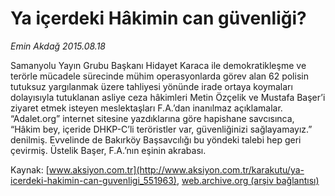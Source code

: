 # Ya içerdeki Hâkimin can güvenliği?

*Emin Akdağ 2015.08.18*

<div class="pNewsDetailMainContent ctx_content" itemprop="articleBody">
 <p>
  Samanyolu Yayın Grubu Başkanı Hidayet Karaca ile demokratikleşme ve terörle mücadele sürecinde mühim operasyonlarda görev alan 62 polisin tutuksuz yargılanmak üzere tahliyesi yönünde irade ortaya koymaları dolayısıyla tutuklanan asliye ceza hâkimleri Metin Özçelik ve Mustafa Başer’i ziyaret etmek isteyen meslektaşları F.A.’dan inanılmaz açıklamalar. “Adalet.org” internet sitesine yazdıklarına göre hapishane savcısınca, “Hâkim bey, içeride DHKP-C’li teröristler var, güvenliğinizi sağlayamayız.” denilmiş. Evvelinde de Bakırköy Başsavcılığı bu yöndeki talebi hep geri çevirmiş. Üstelik Başer, F.A.’nın eşinin akrabası.
 </p>
</div>


Kaynak: [www.aksiyon.com.tr](http://www.aksiyon.com.tr/karakutu/ya-icerdeki-hakimin-can-guvenligi_551963), [web.archive.org (arşiv bağlantısı)](http://web.archive.org/web/20151216213337/http://www.aksiyon.com.tr/karakutu/ya-icerdeki-hakimin-can-guvenligi_551963)
